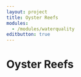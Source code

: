 ```yaml
---
layout: project
title: Oyster Reefs
modules:
  - /modules/waterquality
editbutton: true
---
```


# Oyster Reefs
